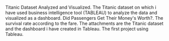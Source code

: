 Titanic Dataset Analyzed and Visualized.
The Titanic dataset on which i have used business intelligence tool (TABLEAU) to analyze the data and visualized as a dashboard. Did Passengers Get Their Money's Worth?. 
The survival rate according to the fare.
The attachments are the Titanic dataset and the dashboard  i have created in Tableau.
The first project using Tableau.
